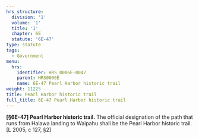 ```yaml
---
hrs_structure:
  division: '1'
  volume: '1'
  title: '1'
  chapter: 6E
  statute: '6E-47'
type: statute
tags:
  - Government
menu:
  hrs:
    identifier: HRS_0006E-0047
    parent: HRS0006E
    name: 6E-47 Pearl Harbor historic trail
weight: 11225
title: Pearl Harbor historic trail
full_title: 6E-47 Pearl Harbor historic trail
---
```

**[§6E-47] Pearl Harbor historic trail.** The official designation of the path that runs from Halawa landing to Waipahu shall be the Pearl Harbor historic trail. [L 2005, c 127, §2]
